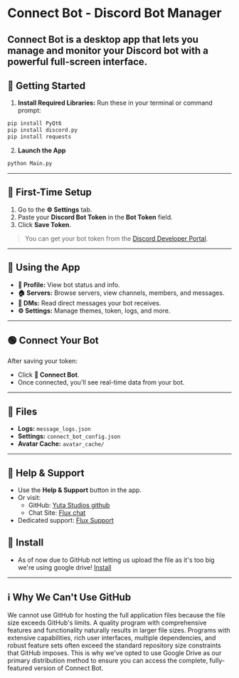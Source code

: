 # Connect Bot - Discord Bot Manager
**Connect Bot** is a desktop app that lets you manage and monitor your Discord bot with a powerful full-screen interface.
---
## 🚀 Getting Started
1. **Install Required Libraries:**
Run these in your terminal or command prompt:
```bash
pip install PyQt6
pip install discord.py
pip install requests
```
2. **Launch the App**
```bash
python Main.py
```
---
## 🔑 First-Time Setup
1. Go to the **⚙️ Settings** tab.
2. Paste your **Discord Bot Token** in the **Bot Token** field.
3. Click **Save Token**.
> You can get your bot token from the [Discord Developer Portal](https://discord.com/developers/applications).
---
## 🧠 Using the App
* **👤 Profile:** View bot status and info.
* **🏠 Servers:** Browse servers, view channels, members, and messages.
* **💬 DMs:** Read direct messages your bot receives.
* **⚙️ Settings:** Manage themes, token, logs, and more.
---
## 🟢 Connect Your Bot
After saving your token:
* Click **🔗 Connect Bot**.
* Once connected, you'll see real-time data from your bot.
---
## 📁 Files
* **Logs:** `message_logs.json`
* **Settings:** `connect_bot_config.json`
* **Avatar Cache:** `avatar_cache/`
---
## 🙋 Help & Support
* Use the **Help & Support** button in the app.
* Or visit:
  * GitHub: [Yuta Studios github](https://github.com/YutaStudios)
  * Chat Site: [Flux chat](https://fluxtemp.pages.dev)
 * Dedicated support: [Flux Support](https://fluxwiki.pages.dev/)
## 📁 Install
* As of now due to GitHub not letting us upload the file as it's too big we're using google drive!
[Install](https://drive.google.com/drive/folders/1UghM_XDveN9RcAwmrf_AOnWlPt9CFDH6?usp=sharing)

---
## ℹ️ Why We Can't Use GitHub
We cannot use GitHub for hosting the full application files because the file size exceeds GitHub's limits. A quality program with comprehensive features and functionality naturally results in larger file sizes. Programs with extensive capabilities, rich user interfaces, multiple dependencies, and robust feature sets often exceed the standard repository size constraints that GitHub imposes. This is why we've opted to use Google Drive as our primary distribution method to ensure you can access the complete, fully-featured version of Connect Bot.
